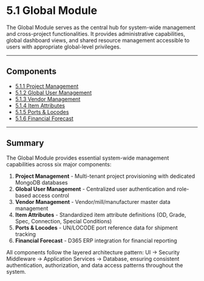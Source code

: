 # 5.1 Global Module

The Global Module serves as the central hub for system-wide management and cross-project functionalities. It provides administrative capabilities, global dashboard views, and shared resource management accessible to users with appropriate global-level privileges.

---

## Components

- [5.1.1 Project Management](5.1-Global-Module/5.1.1-Project-Management.md)
- [5.1.2 Global User Management](5.1-Global-Module/5.1.2-Global-User-Management.md)
- [5.1.3 Vendor Management](5.1-Global-Module/5.1.3-Vendor-Management.md)
- [5.1.4 Item Attributes](5.1-Global-Module/5.1.4-Item-Attributes.md)
- [5.1.5 Ports & Locodes](5.1-Global-Module/5.1.5-Ports-Locodes.md)
- [5.1.6 Financial Forecast](5.1-Global-Module/5.1.6-Financial-Forecast.md)

---

## Summary

The Global Module provides essential system-wide management capabilities across six major components:

1. **Project Management** - Multi-tenant project provisioning with dedicated MongoDB databases
2. **Global User Management** - Centralized user authentication and role-based access control
3. **Vendor Management** - Vendor/mill/manufacturer master data management
4. **Item Attributes** - Standardized item attribute definitions (OD, Grade, Spec, Connection, Special Conditions)
5. **Ports & Locodes** - UN/LOCODE port reference data for shipment tracking
6. **Financial Forecast** - D365 ERP integration for financial reporting

All components follow the layered architecture pattern: UI → Security Middleware → Application Services → Database, ensuring consistent authentication, authorization, and data access patterns throughout the system.
